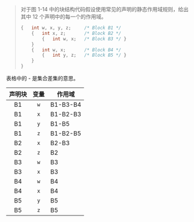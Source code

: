 > 对于图 1-14 中的块结构代码假设使用常见的声明的静态作用域规则，给出其中 12 个声明中的每一个的作用域。
>
> ```c
> {   int w, x, y, z;     /* Block B1 */
>     {   int x, z;       /* Block B2 */
>         {   int w, x;   /* Block B3 */ }
>     }
>     {   int w, x;       /* Block B4 */
>         {   int y, z;   /* Block B5 */ }
>     }
> }
> ```

表格中的 - 是集合差集的意思。

| 声明块 | 变量 | 作用域  |
|:------:|:----:|----------|
|   B1   | `w`  | B1-B3-B4 |
|   B1   | `x`  | B1-B2-B3 |
|   B1   | `y`  | B1-B5    |
|   B1   | `z`  | B1-B2-B5 |
|   B2   | `x`  | B2-B3    |
|   B2   | `z`  | B2       |
|   B3   | `w`  | B3       |
|   B3   | `x`  | B3       |
|   B4   | `w`  | B4       |
|   B4   | `x`  | B4       |
|   B5   | `y`  | B5       |
|   B5   | `z`  | B5       |
